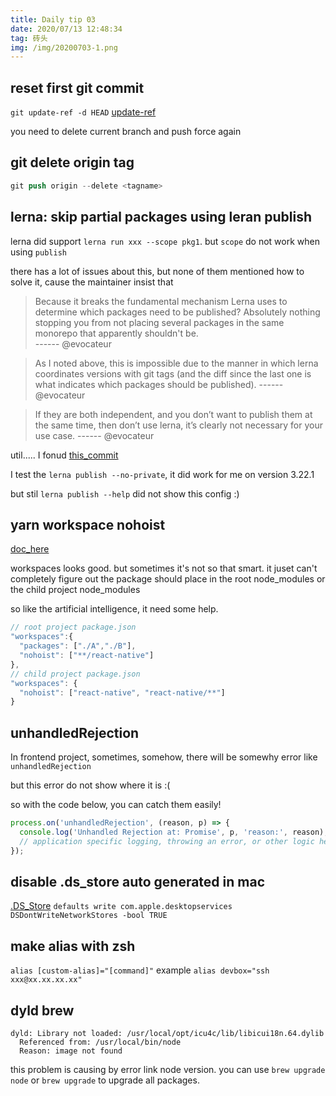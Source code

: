 ```yaml
---
title: Daily tip 03
date: 2020/07/13 12:48:34
tag: 砖头
img: /img/20200703-1.png
---
```


## reset first git commit

`git update-ref -d HEAD`
[update-ref](https://git-scm.com/docs/git-update-ref)
 
you need to delete current branch and push force again

## git delete origin tag

```s
git push origin --delete <tagname>
```

## lerna: skip partial packages using leran publish

lerna did support `lerna run xxx --scope pkg1`. but `scope` do not work when using `publish`

there has a lot of issues about this, but none of them mentioned how to solve it, cause the maintainer insist that

> Because it breaks the fundamental mechanism Lerna uses to determine which packages need to be published? Absolutely nothing stopping you from not placing several packages in the same monorepo that apparently shouldn't be.  
>  ------ @evocateur

> As I noted above, this is impossible due to the manner in which lerna coordinates versions with git tags (and the diff since the last one is what indicates which packages should be published).
> ------ @evocateur

> If they are both independent, and you don’t want to publish them at the same time, then don’t use lerna, it’s clearly not necessary for your use case.
> ------ @evocateur

util..... I fonud [this_commit](https://github.com/lerna/lerna/commit/a9b9f97457e4e4b0cac7f4ce562458d921a1f9be)

I test the `lerna publish --no-private`, it did work for me on version 3.22.1

but stil `lerna publish --help` did not show this config :)

## yarn workspace nohoist

[doc_here](https://classic.yarnpkg.com/blog/2018/02/15/nohoist/)

workspaces looks good. but sometimes it's not so that smart. it juset can't completely figure out the package should place in the root node_modules or the child project node_modules

so like the artificial intelligence, it need some help.

```ts
// root project package.json
"workspaces":{
  "packages": ["./A","./B"],
  "nohoist": ["**/react-native"]
},
// child project package.json
"workspaces": {
  "nohoist": ["react-native", "react-native/**"]
}
```

## unhandledRejection

In frontend project, sometimes, somehow, there will be somewhy error like `unhandledRejection`

but this error do not show where it is :(

so with the code below, you can catch them easily!

```ts
process.on('unhandledRejection', (reason, p) => {
  console.log('Unhandled Rejection at: Promise', p, 'reason:', reason);
  // application specific logging, throwing an error, or other logic here
});
```

## disable .ds_store auto generated in mac

[.DS_Store](https://zh.wikipedia.org/zh-hans/.DS_Store)
`defaults write com.apple.desktopservices DSDontWriteNetworkStores -bool TRUE`

## make alias with zsh

`alias [custom-alias]="[command]"`
example
`alias devbox="ssh xxx@xx.xx.xx.xx"`

## dyld brew

```
dyld: Library not loaded: /usr/local/opt/icu4c/lib/libicui18n.64.dylib
  Referenced from: /usr/local/bin/node
  Reason: image not found
```

this problem is causing by error link node version. you can use `brew upgrade node` or `brew upgrade` to upgrade all packages.
